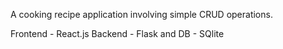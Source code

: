 A cooking recipe application involving simple CRUD operations.

Frontend - React.js
Backend - Flask and 
DB - SQlite
